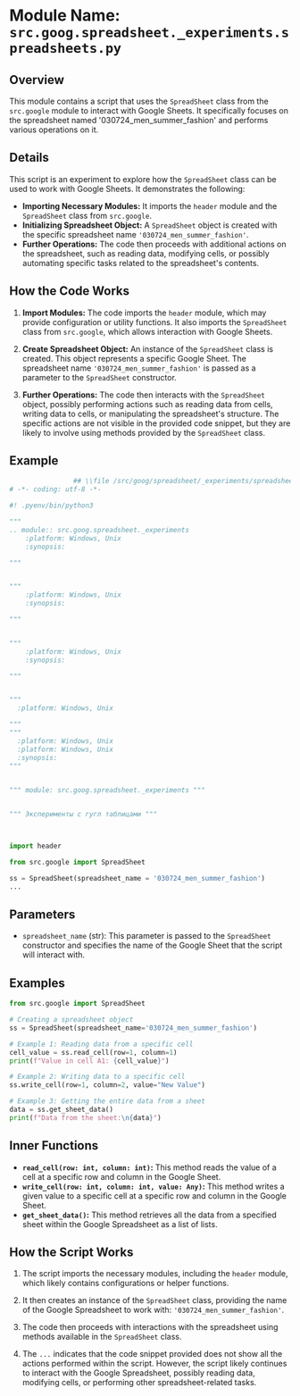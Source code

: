 # Module Name: `src.goog.spreadsheet._experiments.spreadsheets.py` 

## Overview

This module contains a script that uses the `SpreadSheet` class from the `src.google` module to interact with Google Sheets. It specifically focuses on the spreadsheet named '030724_men_summer_fashion' and performs various operations on it. 

## Details

This script is an experiment to explore how the `SpreadSheet` class can be used to work with Google Sheets. It demonstrates the following:

- **Importing Necessary Modules:**  It imports the `header` module and the `SpreadSheet` class from `src.google`.
- **Initializing Spreadsheet Object:** A `SpreadSheet` object is created with the specific spreadsheet name `'030724_men_summer_fashion'`.
- **Further Operations:** The code then proceeds with additional actions on the spreadsheet, such as reading data, modifying cells, or possibly automating specific tasks related to the spreadsheet's contents.

## How the Code Works

1. **Import Modules:** The code imports the `header` module, which may provide configuration or utility functions. It also imports the `SpreadSheet` class from `src.google`, which allows interaction with Google Sheets.

2. **Create Spreadsheet Object:** An instance of the `SpreadSheet` class is created. This object represents a specific Google Sheet. The spreadsheet name `'030724_men_summer_fashion'` is passed as a parameter to the `SpreadSheet` constructor.

3. **Further Operations:** The code then interacts with the `SpreadSheet` object, possibly performing actions such as reading data from cells, writing data to cells, or manipulating the spreadsheet's structure. The specific actions are not visible in the provided code snippet, but they are likely to involve using methods provided by the `SpreadSheet` class.

## Example

```python
                ## \\file /src/goog/spreadsheet/_experiments/spreadsheets.py
# -*- coding: utf-8 -*-

#! .pyenv/bin/python3

"""
.. module:: src.goog.spreadsheet._experiments 
	:platform: Windows, Unix
	:synopsis:

"""


"""
	:platform: Windows, Unix
	:synopsis:

"""


"""
	:platform: Windows, Unix
	:synopsis:

"""


"""
  :platform: Windows, Unix

"""
"""
  :platform: Windows, Unix
  :platform: Windows, Unix
  :synopsis:
"""
  

""" module: src.goog.spreadsheet._experiments """


""" Эксперименты с гугл таблицами """



import header

from src.google import SpreadSheet

ss = SpreadSheet(spreadsheet_name = '030724_men_summer_fashion')
...

```

##  Parameters

- `spreadsheet_name` (str): This parameter is passed to the `SpreadSheet` constructor and specifies the name of the Google Sheet that the script will interact with.

## Examples

```python
from src.google import SpreadSheet

# Creating a spreadsheet object
ss = SpreadSheet(spreadsheet_name='030724_men_summer_fashion')

# Example 1: Reading data from a specific cell
cell_value = ss.read_cell(row=1, column=1)
print(f"Value in cell A1: {cell_value}")

# Example 2: Writing data to a specific cell
ss.write_cell(row=1, column=2, value="New Value")

# Example 3: Getting the entire data from a sheet
data = ss.get_sheet_data()
print(f"Data from the sheet:\n{data}")
```

##  Inner Functions

-  **`read_cell(row: int, column: int)`:** This method reads the value of a cell at a specific row and column in the Google Sheet.
- **`write_cell(row: int, column: int, value: Any)`:** This method writes a given value to a specific cell at a specific row and column in the Google Sheet.
- **`get_sheet_data()`:** This method retrieves all the data from a specified sheet within the Google Spreadsheet as a list of lists.


## How the Script Works

1. The script imports the necessary modules, including the `header` module, which likely contains configurations or helper functions.

2. It then creates an instance of the `SpreadSheet` class, providing the name of the Google Spreadsheet to work with: `'030724_men_summer_fashion'`.

3. The code then proceeds with interactions with the spreadsheet using methods available in the `SpreadSheet` class.

4. The `...` indicates that the code snippet provided does not show all the actions performed within the script. However, the script likely continues to interact with the Google Spreadsheet, possibly reading data, modifying cells, or performing other spreadsheet-related tasks.